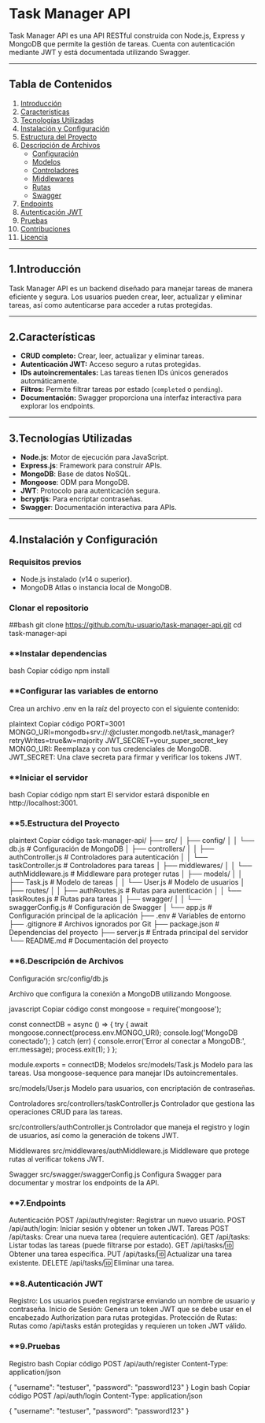# **Task Manager API**

Task Manager API es una API RESTful construida con Node.js, Express y MongoDB que permite la gestión de tareas. Cuenta con autenticación mediante JWT y está documentada utilizando Swagger.

---

## **Tabla de Contenidos**

1. [Introducción](#introducción)
2. [Características](#características)
3. [Tecnologías Utilizadas](#tecnologías-utilizadas)
4. [Instalación y Configuración](#instalación-y-configuración)
5. [Estructura del Proyecto](#estructura-del-proyecto)
6. [Descripción de Archivos](#descripción-de-archivos)
    - [Configuración](#configuración)
    - [Modelos](#modelos)
    - [Controladores](#controladores)
    - [Middlewares](#middlewares)
    - [Rutas](#rutas)
    - [Swagger](#swagger)
7. [Endpoints](#endpoints)
8. [Autenticación JWT](#autenticación-jwt)
9. [Pruebas](#pruebas)
10. [Contribuciones](#contribuciones)
11. [Licencia](#licencia)

---

## **1.Introducción**

Task Manager API es un backend diseñado para manejar tareas de manera eficiente y segura. Los usuarios pueden crear, leer, actualizar y eliminar tareas, así como autenticarse para acceder a rutas protegidas.

---

## **2.Características**

- **CRUD completo:** Crear, leer, actualizar y eliminar tareas.
- **Autenticación JWT:** Acceso seguro a rutas protegidas.
- **IDs autoincrementales:** Las tareas tienen IDs únicos generados automáticamente.
- **Filtros:** Permite filtrar tareas por estado (`completed` o `pending`).
- **Documentación:** Swagger proporciona una interfaz interactiva para explorar los endpoints.

---

## **3.Tecnologías Utilizadas**

- **Node.js**: Motor de ejecución para JavaScript.
- **Express.js**: Framework para construir APIs.
- **MongoDB**: Base de datos NoSQL.
- **Mongoose**: ODM para MongoDB.
- **JWT**: Protocolo para autenticación segura.
- **bcryptjs**: Para encriptar contraseñas.
- **Swagger**: Documentación interactiva para APIs.

---

## **4.Instalación y Configuración**

### **Requisitos previos**

- Node.js instalado (v14 o superior).
- MongoDB Atlas o instancia local de MongoDB.

### **Clonar el repositorio**

##bash
git clone https://github.com/tu-usuario/task-manager-api.git
cd task-manager-api

### **Instalar dependencias
bash
Copiar código
npm install
### **Configurar las variables de entorno
Crea un archivo .env en la raíz del proyecto con el siguiente contenido:

plaintext
Copiar código
PORT=3001
MONGO_URI=mongodb+srv://<username>:<password>@cluster.mongodb.net/task_manager?retryWrites=true&w=majority
JWT_SECRET=your_super_secret_key
MONGO_URI: Reemplaza <username> y <password> con tus credenciales de MongoDB.
JWT_SECRET: Una clave secreta para firmar y verificar los tokens JWT.

### **Iniciar el servidor
bash
Copiar código
npm start
El servidor estará disponible en http://localhost:3001.

### **5.Estructura del Proyecto
plaintext
Copiar código
task-manager-api/
├── src/
│   ├── config/
│   │   └── db.js               # Configuración de MongoDB
│   ├── controllers/
│   │   ├── authController.js   # Controladores para autenticación
│   │   └── taskController.js   # Controladores para tareas
│   ├── middlewares/
│   │   └── authMiddleware.js   # Middleware para proteger rutas
│   ├── models/
│   │   ├── Task.js             # Modelo de tareas
│   │   └── User.js             # Modelo de usuarios
│   ├── routes/
│   │   ├── authRoutes.js       # Rutas para autenticación
│   │   └── taskRoutes.js       # Rutas para tareas
│   ├── swagger/
│   │   └── swaggerConfig.js    # Configuración de Swagger
│   └── app.js                  # Configuración principal de la aplicación
├── .env                        # Variables de entorno
├── .gitignore                  # Archivos ignorados por Git
├── package.json                # Dependencias del proyecto
├── server.js                   # Entrada principal del servidor
└── README.md                   # Documentación del proyecto
### **6.Descripción de Archivos
Configuración
src/config/db.js

Archivo que configura la conexión a MongoDB utilizando Mongoose.

javascript
Copiar código
const mongoose = require('mongoose');

const connectDB = async () => {
    try {
        await mongoose.connect(process.env.MONGO_URI);
        console.log('MongoDB conectado');
    } catch (err) {
        console.error('Error al conectar a MongoDB:', err.message);
        process.exit(1);
    }
};

module.exports = connectDB;
Modelos
src/models/Task.js
Modelo para las tareas. Usa mongoose-sequence para manejar IDs autoincrementales.

src/models/User.js
Modelo para usuarios, con encriptación de contraseñas.

Controladores
src/controllers/taskController.js
Controlador que gestiona las operaciones CRUD para las tareas.

src/controllers/authController.js
Controlador que maneja el registro y login de usuarios, así como la generación de tokens JWT.

Middlewares
src/middlewares/authMiddleware.js
Middleware que protege rutas al verificar tokens JWT.

Swagger
src/swagger/swaggerConfig.js
Configura Swagger para documentar y mostrar los endpoints de la API.

### **7.Endpoints
Autenticación
POST /api/auth/register: Registrar un nuevo usuario.
POST /api/auth/login: Iniciar sesión y obtener un token JWT.
Tareas
POST /api/tasks: Crear una nueva tarea (requiere autenticación).
GET /api/tasks: Listar todas las tareas (puede filtrarse por estado).
GET /api/tasks/:id: Obtener una tarea específica.
PUT /api/tasks/:id: Actualizar una tarea existente.
DELETE /api/tasks/:id: Eliminar una tarea.
### **8.Autenticación JWT
Registro: Los usuarios pueden registrarse enviando un nombre de usuario y contraseña.
Inicio de Sesión: Genera un token JWT que se debe usar en el encabezado Authorization para rutas protegidas.
Protección de Rutas: Rutas como /api/tasks están protegidas y requieren un token JWT válido.
### **9.Pruebas
Registro
bash
Copiar código
POST /api/auth/register
Content-Type: application/json

{
    "username": "testuser",
    "password": "password123"
}
Login
bash
Copiar código
POST /api/auth/login
Content-Type: application/json

{
    "username": "testuser",
    "password": "password123"
}
